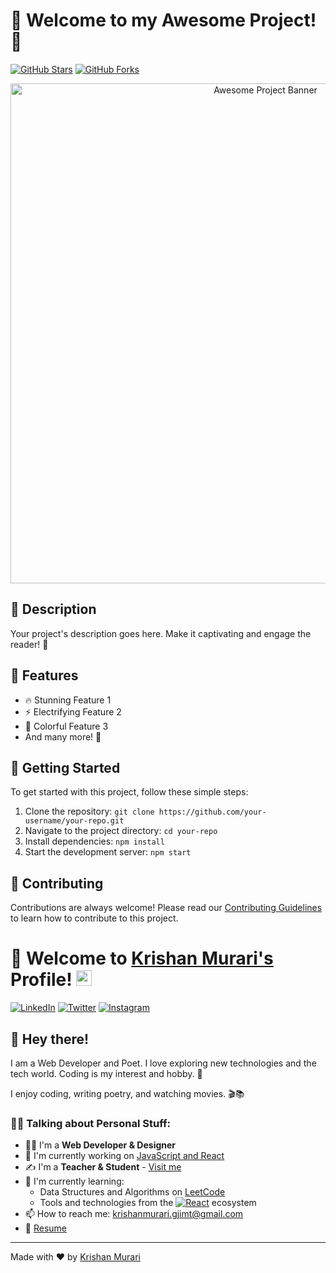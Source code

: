 # 🚀 Welcome to my Awesome Project! 🌟

[![GitHub Stars](https://img.shields.io/github/stars/KrishanMurari_portfolio/your-repo.svg?style=social&label=Stars)](https://github.com/krishanmurariji/KrishanMurari_portfolio)
[![GitHub Forks](https://img.shields.io/github/forks//KrishanMurari_portfolio/your-repo.svg?style=social&label=Forks)](https://github.com/krishanmurariji/KrishanMurari_portfolio)

<div align="center">
  <img src="https://raw.githubusercontent.com/your-username/your-repo/main/awesome-banner.png" alt="Awesome Project Banner" width="800">
</div>

## 📖 Description

Your project's description goes here. Make it captivating and engage the reader! 💫

## 🌟 Features

- 🔥 Stunning Feature 1
- ⚡ Electrifying Feature 2
- 🌈 Colorful Feature 3
- And many more! 🎉

## 🚀 Getting Started

To get started with this project, follow these simple steps:

1. Clone the repository: `git clone https://github.com/your-username/your-repo.git`
2. Navigate to the project directory: `cd your-repo`
3. Install dependencies: `npm install`
4. Start the development server: `npm start`

## 🤝 Contributing

Contributions are always welcome! Please read our [Contributing Guidelines](.github/CONTRIBUTING.md) to learn how to contribute to this project.

# 🚀 Welcome to [Krishan Murari's](https://krishanmurari.vercel.app/) Profile! <a href="https://krishanmurari.vercel.app/"><img src="https://media.giphy.com/media/hvRJCLFzcasrR4ia7z/giphy.gif" width="25px"></a>

[![LinkedIn](https://img.shields.io/badge/LinkedIn-0077B5?style=for-the-badge&logo=linkedin&logoColor=white)](https://linkedin.com/in/krishan-murari/)
[![Twitter](https://img.shields.io/badge/Twitter-1DA1F2?style=for-the-badge&logo=twitter&logoColor=white)](https://twitter.com/KrishanMuraari)
[![Instagram](https://img.shields.io/badge/Instagram-E4405F?style=for-the-badge&logo=instagram&logoColor=white)](https://www.instagram.com/krishanmurariji/)

## 👋 Hey there!

I am a Web Developer and Poet. I love exploring new technologies and the tech world. Coding is my interest and hobby. 🚀

I enjoy coding, writing poetry, and watching movies. 🎬📚

### 🙋‍♂️ Talking about Personal Stuff:

- 👨‍🎓 I'm a **Web Developer & Designer**
- 🔭 I'm currently working on [JavaScript and React](https://github.com/krishanmurariji)
- ✍ I'm a **Teacher & Student** - [Visit me](https://krishanmurari.vercel.app/)
- 🌱 I'm currently learning:
  - Data Structures and Algorithms on [LeetCode](https://leetcode.com/Krishanmurariji/)
  - Tools and technologies from the <a href="#"><img alt="React" src="https://img.shields.io/badge/JavaScript-F7DF1E.svg?logo=javascript&logoColor=black"></a> ecosystem
- 📫 How to reach me: [krishanmurari.gjimt@gmail.com](mailto:krishanmurari.gjimt@gmail.com)
- 📝 [Resume](https://www.canva.com/design/DAF6HR5tWPE/vLMhZ4ROeu09TRkQvOCACA/view?utm_content=DAF6HR5tWPE&utm_campaign=designshare&utm_medium=link&utm_source=editor)

<!-- Your favorite tools and technologies go here -->

---

Made with ❤️ by [Krishan Murari](https://krishanmurari.vercel.app/)
